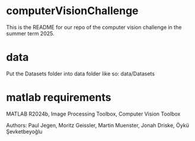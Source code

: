 # computerVisionChallenge

This is the README for our repo of the computer vision challenge in the summer term 2025. 

# data
Put the Datasets folder into data folder like so: data/Datasets

# matlab requirements
MATLAB R2024b, Image Processing Toolbox, Computer Vision Toolbox

Authors: Paul Jegen, Moritz Geissler, Martin Muenster, Jonah Driske, Öykü Şevketbeyoğlu
